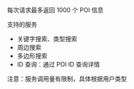 每次请求最多返回 1000 个 POI 信息

支持的服务
* 关键字搜索、类型搜索
* 周边搜索
* 多边形搜索
* ID 查询：通过 POI ID 查询详情

注意：服务调用量有限制，具体根据用户类型